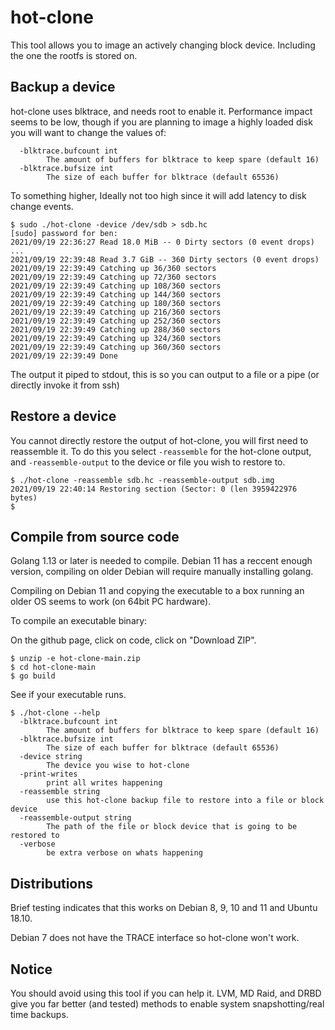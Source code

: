 hot-clone
===

This tool allows you to image an actively changing block device. Including the one the rootfs is stored on.

## Backup a device

hot-clone uses blktrace, and needs root to enable it. Performance impact seems to be low, though if you are planning to image a highly loaded disk you will want to change the values of:

```
  -blktrace.bufcount int
        The amount of buffers for blktrace to keep spare (default 16)
  -blktrace.bufsize int
        The size of each buffer for blktrace (default 65536)
```

To something higher, Ideally not too high since it will add latency to disk change events.

```
$ sudo ./hot-clone -device /dev/sdb > sdb.hc
[sudo] password for ben: 
2021/09/19 22:36:27 Read 18.0 MiB -- 0 Dirty sectors (0 event drops)
...
2021/09/19 22:39:48 Read 3.7 GiB -- 360 Dirty sectors (0 event drops)
2021/09/19 22:39:49 Catching up 36/360 sectors
2021/09/19 22:39:49 Catching up 72/360 sectors
2021/09/19 22:39:49 Catching up 108/360 sectors
2021/09/19 22:39:49 Catching up 144/360 sectors
2021/09/19 22:39:49 Catching up 180/360 sectors
2021/09/19 22:39:49 Catching up 216/360 sectors
2021/09/19 22:39:49 Catching up 252/360 sectors
2021/09/19 22:39:49 Catching up 288/360 sectors
2021/09/19 22:39:49 Catching up 324/360 sectors
2021/09/19 22:39:49 Catching up 360/360 sectors
2021/09/19 22:39:49 Done
```

The output it piped to stdout, this is so you can output to a file or a pipe (or directly invoke it from ssh)

## Restore a device

You cannot directly restore the output of hot-clone, you will first need to reassemble it. To do this you select `-reassemble` for the hot-clone output, and `-reassemble-output` to the device or file you wish to restore to.

```
$ ./hot-clone -reassemble sdb.hc -reassemble-output sdb.img
2021/09/19 22:40:14 Restoring section (Sector: 0 (len 3959422976 bytes)
$ 
```

## Compile from source code

Golang 1.13 or later is needed to compile. Debian 11 has a reccent enough version, compiling on older Debian will require manually installing golang.

Compiling on Debian 11 and copying the executable to a box running an older OS seems to work (on 64bit PC hardware).

To compile an executable binary:

On the github page, click on code, click on "Download ZIP".


```
$ unzip -e hot-clone-main.zip
$ cd hot-clone-main
$ go build

```
See if your executable runs.

```
$ ./hot-clone --help
  -blktrace.bufcount int
        The amount of buffers for blktrace to keep spare (default 16)
  -blktrace.bufsize int
        The size of each buffer for blktrace (default 65536)
  -device string
        The device you wise to hot-clone
  -print-writes
        print all writes happening
  -reassemble string
        use this hot-clone backup file to restore into a file or block device
  -reassemble-output string
        The path of the file or block device that is going to be restored to
  -verbose
        be extra verbose on whats happening

```
## Distributions

Brief testing indicates that this works on Debian 8, 9, 10 and 11 and Ubuntu 18.10. 

Debian 7 does not have the TRACE interface so hot-clone won't work.

## Notice

You should avoid using this tool if you can help it. LVM, MD Raid, and DRBD give you far better (and tested) methods to enable system snapshotting/real time backups.
